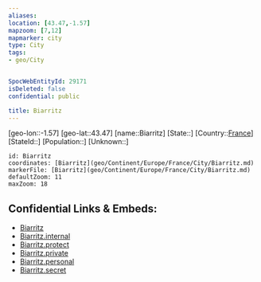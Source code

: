 ```yaml
---
aliases: 
location: [43.47,-1.57]
mapzoom: [7,12] 
mapmarker: city 
type: City
tags:
- geo/City


SpocWebEntityId: 29171
isDeleted: false
confidential: public

title: Biarritz
---
```

[geo-lon::-1.57]
[geo-lat::43.47]
[name::Biarritz]
[State::]
[Country::[France](geo/Continent/Europe/France.md)]
[StateId::]
[Population::]
[Unknown::]


```leaflet
id: Biarritz
coordinates: [Biarritz](geo/Continent/Europe/France/City/Biarritz.md)
markerFile: [Biarritz](geo/Continent/Europe/France/City/Biarritz.md)
defaultZoom: 11 
maxZoom: 18
```


## Confidential Links & Embeds: 
- [Biarritz](../../../../../../_public/geo/Continent/Europe/France/City/Biarritz.md) 
- [Biarritz.internal](../../../../../../_internal/geo/Continent/Europe/France/City/Biarritz.internal.md) 
- [Biarritz.protect](../../../../../../_protect/geo/Continent/Europe/France/City/Biarritz.protect.md) 
- [Biarritz.private](../../../../../../_private/geo/Continent/Europe/France/City/Biarritz.private.md) 
- [Biarritz.personal](../../../../../../_personal/geo/Continent/Europe/France/City/Biarritz.personal.md) 
- [Biarritz.secret](../../../../../../_secret/geo/Continent/Europe/France/City/Biarritz.secret.md) 
